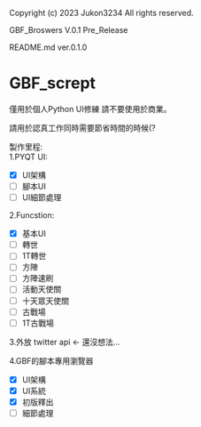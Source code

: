 
Copyright (c) 2023 Jukon3234 All rights reserved.<BR>

GBF_Broswers V.0.1 Pre_Release

README.md ver.0.1.0

# GBF_scrept

僅用於個人Python UI修練
請不要使用於商業。

請用於認真工作同時需要節省時間的時候(?

製作里程:<BR>
1.PYQT UI:<BR>
- [x] UI架構<BR>
- [ ] 腳本UI<BR>
- [ ] UI細節處理<BR>

2.Funcstion:<BR>
- [X] 基本UI<BR>
- [ ] 轉世<BR>
- [ ] 1T轉世<BR>
- [ ] 方陣<BR>
- [ ] 方陣速刷<BR>
- [ ] 活動天使關<BR>
- [ ] 十天眾天使關<BR>
- [ ] 古戰場<BR>
- [ ] 1T古戰場<BR>
	
3.外放 twitter api <- 還沒想法...<BR>
	
4.GBF的腳本專用瀏覽器<BR>
- [X] UI架構<BR>
- [X] UI系統<BR>
- [X] 初版釋出<BR>
- [ ] 細節處理<BR>
